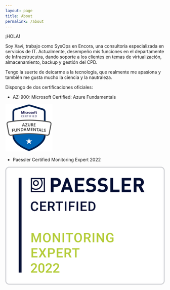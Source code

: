 ```yaml
---
layout: page
title: About
permalink: /about
---
```


¡HOLA! 

Soy Xavi, trabajo como SysOps en Encora, una consultoría especializada en servicios de IT. Actualmente, desempeño mis funciones en el departamente de Infraestrucutra, dando soporte a los clientes en temas de virtualización, almacenamiento, backup y gestión del CPD.

Tengo la suerte de deicarme a la tecnología, que realmente me apasiona y también me gusta mucho la ciencia y la nautraleza.

Dispongo de dos certificaciones oficiales:

- AZ-900: Microsoft Certified: Azure Fundamentals 

<img src="assets/image/az900.png" width="150" height="150">

- Paessler Certified Monitoring Expert 2022

![Paessler](./assets/image/badge_certified-monitoring-expert-2022.png)
